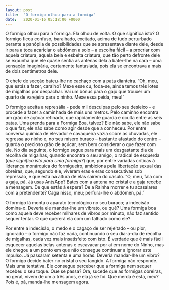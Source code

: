 ```yaml
---
layout: post
title:  "O formigo olhou para a formiga"
date:   2020-01-16 05:18:00 +0000
---
```

O formigo olhou para a formiga. Ela olhou de volta. O que significa isto? O formigo ficou confuso, baralhado, excitado, acima de tudo perturbado perante a panóplia de possibilidades que se apresentava diante dele, desde ir para a toca acariciar o abdómen a solo – a escolha fácil – a procriar com aquela criatura, aquela bela e esbelta criatura, que tão perto defronte dele se expunha que ele quase sentia as antenas dela a bater-lhe na cara – uma sensação imaginária, certamente fantasiada, pois ela se encontrava a mais de dois centímetros dele.

O chefe de secção bateu-lhe no cachaço com a pata dianteira. “Oh, meu, que estás a fazer, caralho? Mexe esse cu, foda-se, ainda temos três lotes de migalhas por despachar. Vai um bónus para o gajo que trouxer um quarto de varejeira para o ninho. Mexe essa peida, meu!”

O formigo aceita a represália - pede mil desculpas pelo seu desleixo – e procede a fazer a caminhada de mais uns metros. Pelo caminho encontra um grão de açúcar refinado, que rapidamente guarda e oculta entre as seis patas. Uma prenda para a Formiga Boa, talvez? Ele não sabe, ele não sabe o que faz, ele não sabe como agir desde que a conheceu. Por entre conversa química de elevador e cavaqueira vazia sobre as chuvadas, ele regressa ao ninho e, no seu mísero buraco – bastante afastado do centro – guarda o precioso grão de açúcar, sem bem considerar o que fazer com ele.
No dia seguinte, o formigo segue para mais um desgastante dia de recolha de migalhas, quando encontra o seu amigo, o radical de esquerda (*que significa isto para uma formiga?*) que, por entre variadas críticas à liderança monárquica do formigueiro, ambiciona pela libertação sexual das obreiras, que, segundo ele, viveram eras e eras consecutivas sob repressão, e que está na altura de elas saírem do casulo.
“Ó, meu, fala com a gaja, pá. Já usas AntsApp? Bates com a antena no cristal e a gaja recebe a mensagem. De que estás à espera? De a Rainha morrer e tu acasalares com a pretendente? Caga nisso, meu; perfura-lhe o abdómen, pá.”

O formigo lá monta o aparato tecnológico no seu buraco; a indecisão domina-o. Deveria ele mandar-lhe um vibrato, ou quê? Uma formiga boa como aquela deve receber milhares de vibros por minuto, não faz sentido sequer tentar. O que quererá ela com um falhado como ele?

Por entre a indecisão, o medo e o cagaço de ser rejeitado – ou pior, ignorado – o formigo não faz nada, continuando o seu dia-a-dia de recolha de migalhas, cada vez mais insatisfeito com isto. É verdade que é mais fácil esquecer aquelas belas antenas e escavacar por aí em nome do Ninho, mas ele chegou a um ponto em que não consegue continuar a ignorar este impulso. Já passaram setenta e uma horas. Deveria mandar-lhe um vibro?
O formigo decide bater no cristal o seu tangido. A formiga não responde. Mais uma tentativa. Ele consegue perceber que a formiga nem sequer recebeu o seu toque. Que se passa?
Ora, sucede que as formigas obreiras, no geral, vivem de um a três anos, e ela já se foi. Que merda é esta, meu? Pois é, pá, manda-lhe mensagem agora.
